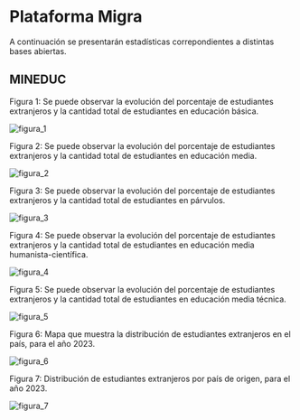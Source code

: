 # Plataforma Migra
A continuación se presentarán estadísticas correpondientes a distintas bases abiertas.
## MINEDUC
Figura 1: Se puede observar la evolución del porcentaje de estudiantes extranjeros y la cantidad total de estudiantes en  educación básica.

![figura_1](https://github.com/NucleoMIGRA/Plataforma_privado/assets/154906172/a982f6ba-7092-4bfa-ade6-b823bc8055e3)

Figura 2: Se puede observar la evolución del porcentaje de estudiantes extranjeros y la cantidad total de estudiantes en  educación media.

![figura_2](https://github.com/NucleoMIGRA/Plataforma_privado/assets/154906172/2c09abdc-5520-471c-9c65-d479dfb8c0f1)

Figura 3: Se puede observar la evolución del porcentaje de estudiantes extranjeros y la cantidad total de estudiantes en  párvulos.

![figura_3](https://github.com/NucleoMIGRA/Plataforma_privado/assets/154906172/4a89a601-893f-46d7-af44-88787ebbbe42)

Figura 4: Se puede observar la evolución del porcentaje de estudiantes extranjeros y la cantidad total de estudiantes en  educación media humanista-científica.

![figura_4](https://github.com/NucleoMIGRA/Plataforma_privado/assets/154906172/03203e6c-259f-4de7-8090-f540d443126d)

Figura 5: Se puede observar la evolución del porcentaje de estudiantes extranjeros y la cantidad total de estudiantes en  educación media técnica.

![figura_5](https://github.com/NucleoMIGRA/Plataforma_privado/assets/154906172/994cb77c-c715-4f3a-9edb-921b5b5160a9)

Figura 6: Mapa que muestra la distribución de estudiantes extranjeros en el país, para el año 2023.

![figura_6](https://github.com/NucleoMIGRA/Plataforma_privado/assets/154906172/3b563940-51ab-42b3-a61d-f7e96dd4b56a)

Figura 7: Distribución de estudiantes extranjeros por país de origen, para el año 2023.

![figura_7](https://github.com/NucleoMIGRA/Plataforma_privado/assets/154906172/9daa187a-e1ac-44a0-99dd-fc5a30d510c2)

